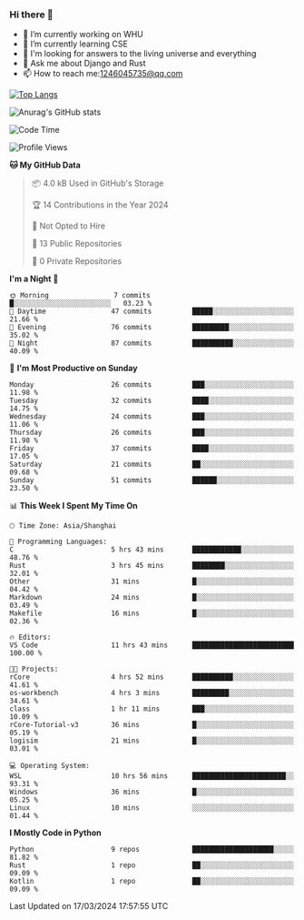### Hi there 👋



- 🔭 I’m currently working on WHU
- 🌱 I’m currently learning CSE
- 🤔 I'm looking for answers to the living universe and everything
- 💬 Ask me about Django and Rust
- 📫 How to reach me:1246045735@qq.com



[![Top Langs](https://github-readme-stats.vercel.app/api/top-langs/?username=wisdomgo&theme=onedark)](https://github.com/anuraghazra/github-readme-stats)

![Anurag's GitHub stats](https://github-readme-stats.vercel.app/api?username=wisdomgo&hide=contribs,stars&theme=synthwave)

<!--START_SECTION:waka-->
![Code Time](http://img.shields.io/badge/Code%20Time-115%20hrs%2028%20mins-blue)

![Profile Views](http://img.shields.io/badge/Profile%20Views-0-blue)

**🐱 My GitHub Data** 

> 📦 4.0 kB Used in GitHub's Storage 
 > 
> 🏆 14 Contributions in the Year 2024
 > 
> 🚫 Not Opted to Hire
 > 
> 📜 13 Public Repositories 
 > 
> 🔑 0 Private Repositories 
 > 
**I'm a Night 🦉** 

```text
🌞 Morning                7 commits           █░░░░░░░░░░░░░░░░░░░░░░░░   03.23 % 
🌆 Daytime                47 commits          █████░░░░░░░░░░░░░░░░░░░░   21.66 % 
🌃 Evening                76 commits          █████████░░░░░░░░░░░░░░░░   35.02 % 
🌙 Night                  87 commits          ██████████░░░░░░░░░░░░░░░   40.09 % 
```
📅 **I'm Most Productive on Sunday** 

```text
Monday                   26 commits          ███░░░░░░░░░░░░░░░░░░░░░░   11.98 % 
Tuesday                  32 commits          ████░░░░░░░░░░░░░░░░░░░░░   14.75 % 
Wednesday                24 commits          ███░░░░░░░░░░░░░░░░░░░░░░   11.06 % 
Thursday                 26 commits          ███░░░░░░░░░░░░░░░░░░░░░░   11.98 % 
Friday                   37 commits          ████░░░░░░░░░░░░░░░░░░░░░   17.05 % 
Saturday                 21 commits          ██░░░░░░░░░░░░░░░░░░░░░░░   09.68 % 
Sunday                   51 commits          ██████░░░░░░░░░░░░░░░░░░░   23.50 % 
```


📊 **This Week I Spent My Time On** 

```text
🕑︎ Time Zone: Asia/Shanghai

💬 Programming Languages: 
C                        5 hrs 43 mins       ████████████░░░░░░░░░░░░░   48.76 % 
Rust                     3 hrs 45 mins       ████████░░░░░░░░░░░░░░░░░   32.01 % 
Other                    31 mins             █░░░░░░░░░░░░░░░░░░░░░░░░   04.42 % 
Markdown                 24 mins             █░░░░░░░░░░░░░░░░░░░░░░░░   03.49 % 
Makefile                 16 mins             █░░░░░░░░░░░░░░░░░░░░░░░░   02.36 % 

🔥 Editors: 
VS Code                  11 hrs 43 mins      █████████████████████████   100.00 % 

🐱‍💻 Projects: 
rCore                    4 hrs 52 mins       ██████████░░░░░░░░░░░░░░░   41.61 % 
os-workbench             4 hrs 3 mins        █████████░░░░░░░░░░░░░░░░   34.61 % 
class                    1 hr 11 mins        ███░░░░░░░░░░░░░░░░░░░░░░   10.09 % 
rCore-Tutorial-v3        36 mins             █░░░░░░░░░░░░░░░░░░░░░░░░   05.19 % 
logisim                  21 mins             █░░░░░░░░░░░░░░░░░░░░░░░░   03.01 % 

💻 Operating System: 
WSL                      10 hrs 56 mins      ███████████████████████░░   93.31 % 
Windows                  36 mins             █░░░░░░░░░░░░░░░░░░░░░░░░   05.25 % 
Linux                    10 mins             ░░░░░░░░░░░░░░░░░░░░░░░░░   01.44 % 
```

**I Mostly Code in Python** 

```text
Python                   9 repos             ████████████████████░░░░░   81.82 % 
Rust                     1 repo              ██░░░░░░░░░░░░░░░░░░░░░░░   09.09 % 
Kotlin                   1 repo              ██░░░░░░░░░░░░░░░░░░░░░░░   09.09 % 
```




 Last Updated on 17/03/2024 17:57:55 UTC
<!--END_SECTION:waka-->
